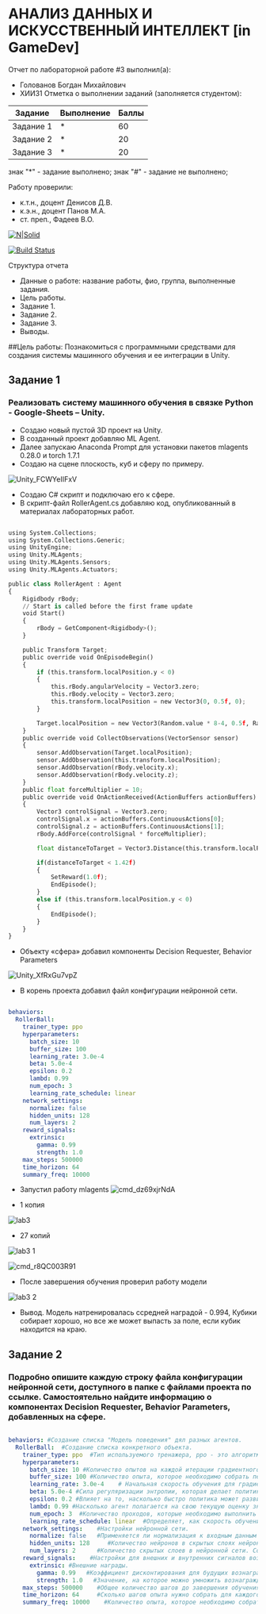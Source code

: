 # АНАЛИЗ ДАННЫХ И ИСКУССТВЕННЫЙ ИНТЕЛЛЕКТ [in GameDev]
Отчет по лабораторной работе #3 выполнил(а):
- Голованов Богдан Михайлович 
- ХИИ31
Отметка о выполнении заданий (заполняется студентом):

| Задание | Выполнение | Баллы |
| ------ | ------ | ------ |
| Задание 1 | * | 60 |
| Задание 2 | * | 20 |
| Задание 3 | * | 20 |

знак "*" - задание выполнено; знак "#" - задание не выполнено;

Работу проверили:
- к.т.н., доцент Денисов Д.В.
- к.э.н., доцент Панов М.А.
- ст. преп., Фадеев В.О.

[![N|Solid](https://cldup.com/dTxpPi9lDf.thumb.png)](https://nodesource.com/products/nsolid)

[![Build Status](https://travis-ci.org/joemccann/dillinger.svg?branch=master)](https://travis-ci.org/joemccann/dillinger)

Структура отчета

- Данные о работе: название работы, фио, группа, выполненные задания.
- Цель работы.
- Задание 1.
- Задание 2.
- Задание 3.
- Выводы.

##Цель работы: 
Познакомиться с программными средствами для создания системы машинного обучения и ее интеграции в Unity.

## Задание 1
### Реализовать систему машинного обучения в связке Python - Google-Sheets – Unity.

- Создаю новый пустой 3D проект на Unity.
- В созданный проект добавляю ML Agent.
- Далее запускаю Anaconda Prompt для установки пакетов mlagents 0.28.0 и torch 1.7.1
- Создаю на сцене плоскость, куб и сферу по примеру.

![Unity_FCWYeIIFxV](https://user-images.githubusercontent.com/75094394/196740496-474a0b81-4078-49bc-b5c0-5240a5f50358.png)

- Создаю C# скрипт и подключаю его к сфере.
- В скрипт-файл RollerAgent.cs добавляю код, опубликованный в материалах лабораторных работ.

```py

using System.Collections;
using System.Collections.Generic;
using UnityEngine;
using Unity.MLAgents;
using Unity.MLAgents.Sensors;
using Unity.MLAgents.Actuators;

public class RollerAgent : Agent
{
    Rigidbody rBody;
    // Start is called before the first frame update
    void Start()
    {
        rBody = GetComponent<Rigidbody>();
    }

    public Transform Target;
    public override void OnEpisodeBegin()
    {
        if (this.transform.localPosition.y < 0)
        {
            this.rBody.angularVelocity = Vector3.zero;
            this.rBody.velocity = Vector3.zero;
            this.transform.localPosition = new Vector3(0, 0.5f, 0);
        }

        Target.localPosition = new Vector3(Random.value * 8-4, 0.5f, Random.value * 8-4);
    }
    public override void CollectObservations(VectorSensor sensor)
    {
        sensor.AddObservation(Target.localPosition);
        sensor.AddObservation(this.transform.localPosition);
        sensor.AddObservation(rBody.velocity.x);
        sensor.AddObservation(rBody.velocity.z);
    }
    public float forceMultiplier = 10;
    public override void OnActionReceived(ActionBuffers actionBuffers)
    {
        Vector3 controlSignal = Vector3.zero;
        controlSignal.x = actionBuffers.ContinuousActions[0];
        controlSignal.z = actionBuffers.ContinuousActions[1];
        rBody.AddForce(controlSignal * forceMultiplier);

        float distanceToTarget = Vector3.Distance(this.transform.localPosition, Target.localPosition);

        if(distanceToTarget < 1.42f)
        {
            SetReward(1.0f);
            EndEpisode();
        }
        else if (this.transform.localPosition.y < 0)
        {
            EndEpisode();
        }
    }
}

```

- Объекту «сфера» добавил компоненты Decision Requester, Behavior Parameters

![Unity_XfRxGu7vpZ](https://user-images.githubusercontent.com/75094394/196744263-04f7bd1d-5e21-4746-8496-a4e2f93e1d7e.png)

- В корень проекта добавил файл конфигурации нейронной сети.

```yaml

behaviors:
  RollerBall:
    trainer_type: ppo
    hyperparameters:
      batch_size: 10
      buffer_size: 100
      learning_rate: 3.0e-4
      beta: 5.0e-4
      epsilon: 0.2
      lambd: 0.99
      num_epoch: 3
      learning_rate_schedule: linear
    network_settings:
      normalize: false
      hidden_units: 128
      num_layers: 2
    reward_signals:
      extrinsic:
        gamma: 0.99
        strength: 1.0
    max_steps: 500000
    time_horizon: 64
    summary_freq: 10000

```
- Запустил работу mlagents
![cmd_dz69xjrNdA](https://user-images.githubusercontent.com/75094394/196770206-0bc5ee9e-37a7-43a3-a03e-42867bda3574.png)

- 1 копия 

![lab3](https://user-images.githubusercontent.com/75094394/196770675-69ed99c7-5b12-4d41-bf69-ab5ed9bfd5d1.gif)

- 27 копий

![lab3 1](https://user-images.githubusercontent.com/75094394/196773234-9100cbfc-f495-4ae6-b46d-4890fd8fd5bb.gif)

![cmd_r8QC003R91](https://user-images.githubusercontent.com/75094394/196774026-5ca26fdf-3cb5-45b2-bf52-697f49cd5c73.png)


- После завершения обучения проверил работу модели 

![lab3 2](https://user-images.githubusercontent.com/75094394/196775234-3cef04ca-8660-4590-ac8c-79504567afa1.gif)

- Вывод. Модель натренировалась ссредней наградой - 0.994, Кубики собирает хорошо, но все же может выпасть за поле, если кубик находится на краю.

## Задание 2
### Подробно опишите каждую строку файла конфигурации нейронной сети, доступного в папке с файлами проекта по ссылке. Самостоятельно найдите информацию о компонентах Decision Requester, Behavior Parameters, добавленных на сфере.

```yaml

behaviors: #Создание списка "Модель поведения" дял разных агентов.
  RollerBall:  #Создание списка конкретного объекта.
    trainer_type: ppo  #Тип используемого тренажера, ppo - это алгоритм обучения с подкреплением от OpenAI.
    hyperparameters:
      batch_size: 10 #Количество опытов на каждой итерации градиентного спуска.
      buffer_size: 100 #Количество опыта, которое необходимо собрать перед обновлением модели политики.
      learning_rate: 3.0e-4    # Начальная скорость обучения для градиентного спуска. С
      beta: 5.0e-4 #Сила регуляризации энтропии, которая делает политику "более случайной".
      epsilon: 0.2 #Влияет на то, насколько быстро политика может развиваться во время обучения.
      lambd: 0.99 #Насколько агент полагается на свою текущую оценку значений при расчете предсказаний. Высокие значения соответствуют тому, что агент больше полагается на фактические вознаграждения, полученные в окружающей среде
      num_epoch: 3  #Количество проходов, которые необходимо выполнить через буфер опыта при выполнении оптимизации градиентного спуска.
      learning_rate_schedule: linear  #Определяет, как скорость обучения меняется с течением времени.
    network_settings:    #Настройки нейронной сети.
      normalize: false   #Применяется ли нормализация к входным данным векторного наблюдения. 
      hidden_units: 128     #Количество нейронов в скрытых слоях нейронной сети.
      num_layers: 2      #Количество скрытых слоев в нейронной сети. Соответствует количеству скрытых слоев, присутствующих после входящих данных
    reward_signals:    #Настройки для внешних и внутренних сигналов вознаграждения
      extrinsic: #Внешние награды.
        gamma: 0.99   #Коэффициент дисконтирования для будущих вознаграждений, поступающих от окружающей среды. Это можно рассматривать как то, насколько далеко в будущем агент должен заботиться о возможных вознаграждениях.
        strength: 1.0   #Значение, на которое можно умножить вознаграждение, получаемое от окружающей среды.
    max_steps: 500000    #Общее количество шагов до завершения обучения.
    time_horizon: 64     #Сколько шагов опыта нужно собрать для каждого агента, прежде чем добавлять его в буфер опыта.
    summary_freq: 10000    #Количество опыта, которое необходимо собрать перед созданием и отображением статистики обучения.

``` 
